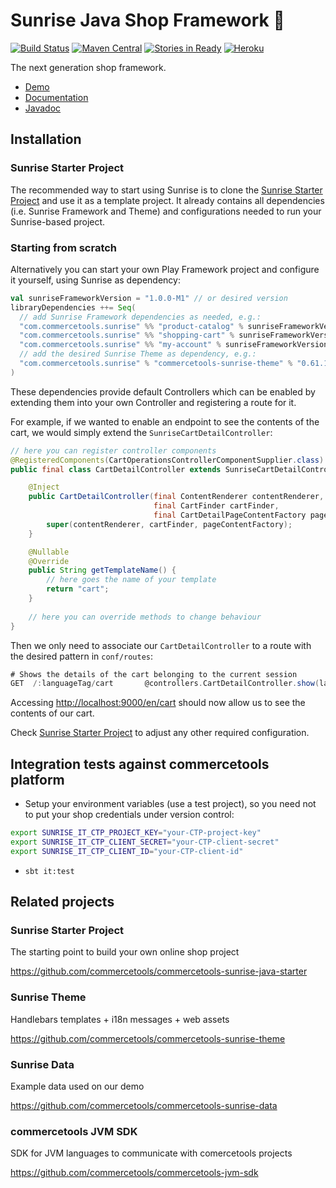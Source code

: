 Sunrise Java Shop Framework :sunrise:
==============

[![Build Status](https://travis-ci.org/commercetools/commercetools-sunrise-java.png?branch=master)](https://travis-ci.org/commercetools/commercetools-sunrise-java)
[![Maven Central](https://maven-badges.herokuapp.com/maven-central/com.commercetools.sunrise/product-catalog_2.11/badge.svg)](https://maven-badges.herokuapp.com/maven-central/com.commercetools.sunrise/product-catalog_2.11)
[![Stories in Ready](https://badge.waffle.io/commercetools/commercetools-sunrise-java.png?label=ready&title=Ready)](https://waffle.io/commercetools/commercetools-sunrise-java)
[![Heroku](http://heroku-badge.herokuapp.com/?app=ct-sunrise-prod&style=flat&svg=1)](https://ct-sunrise-prod.herokuapp.com/)

The next generation shop framework. 

* [Demo](https://demo.commercetools.com)
* [Documentation](manual/)
* [Javadoc](https://commercetools.github.io/commercetools-sunrise-java/javadoc/index.html)

## Installation

### Sunrise Starter Project
The recommended way to start using Sunrise is to clone the [Sunrise Starter Project](https://github.com/commercetools/commercetools-sunrise-java-starter) and use it as a template project. It already contains all dependencies (i.e. Sunrise Framework and Theme) and configurations needed to run your Sunrise-based project.

### Starting from scratch
Alternatively you can start your own Play Framework project and configure it yourself, using Sunrise as dependency:
```sbt
val sunriseFrameworkVersion = "1.0.0-M1" // or desired version
libraryDependencies ++= Seq(
  // add Sunrise Framework dependencies as needed, e.g.:
  "com.commercetools.sunrise" %% "product-catalog" % sunriseFrameworkVersion,
  "com.commercetools.sunrise" %% "shopping-cart" % sunriseFrameworkVersion,
  "com.commercetools.sunrise" %% "my-account" % sunriseFrameworkVersion,
  // add the desired Sunrise Theme as dependency, e.g.:
  "com.commercetools.sunrise" % "commercetools-sunrise-theme" % "0.61.1"
)
```
These dependencies provide default Controllers which can be enabled by extending them into your own Controller and registering a route for it.

For example, if we wanted to enable an endpoint to see the contents of the cart, we would simply extend the `SunriseCartDetailController`:
```java
// here you can register controller components
@RegisteredComponents(CartOperationsControllerComponentSupplier.class)
public final class CartDetailController extends SunriseCartDetailController {

    @Inject
    public CartDetailController(final ContentRenderer contentRenderer,
                                final CartFinder cartFinder,
                                final CartDetailPageContentFactory pageContentFactory) {
        super(contentRenderer, cartFinder, pageContentFactory);
    }

    @Nullable
    @Override
    public String getTemplateName() {
        // here goes the name of your template
        return "cart";
    }
    
    // here you can override methods to change behaviour
}
```
Then we only need to associate our `CartDetailController` to a route with the desired pattern in `conf/routes`:
```scala
# Shows the details of the cart belonging to the current session
GET  /:languageTag/cart       @controllers.CartDetailController.show(languageTag: String)
```
Accessing [http://localhost:9000/en/cart](http://localhost:9000/en/cart) should now allow us to see the contents of our cart.

Check [Sunrise Starter Project](https://github.com/commercetools/commercetools-sunrise-java-starter) to adjust any other required configuration.

## Integration tests against commercetools platform

* Setup your environment variables (use a test project), so you need not to put your shop credentials under version control:

```bash
export SUNRISE_IT_CTP_PROJECT_KEY="your-CTP-project-key"
export SUNRISE_IT_CTP_CLIENT_SECRET="your-CTP-client-secret"
export SUNRISE_IT_CTP_CLIENT_ID="your-CTP-client-id"
```
* `sbt it:test`

## Related projects

### Sunrise Starter Project
The starting point to build your own online shop project

https://github.com/commercetools/commercetools-sunrise-java-starter

### Sunrise Theme
Handlebars templates + i18n messages + web assets

https://github.com/commercetools/commercetools-sunrise-theme

### Sunrise Data
Example data used on our demo

https://github.com/commercetools/commercetools-sunrise-data

### commercetools JVM SDK
SDK for JVM languages to communicate with comercetools projects

https://github.com/commercetools/commercetools-jvm-sdk
